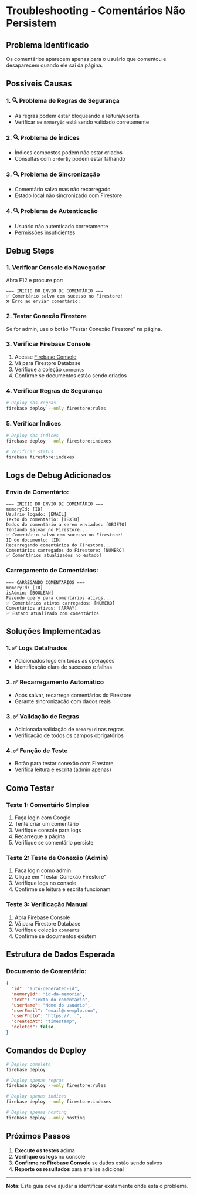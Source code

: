 # Troubleshooting - Comentários Não Persistem

## Problema Identificado
Os comentários aparecem apenas para o usuário que comentou e desaparecem quando ele sai da página.

## Possíveis Causas

### 1. 🔍 **Problema de Regras de Segurança**
- As regras podem estar bloqueando a leitura/escrita
- Verificar se `memoryId` está sendo validado corretamente

### 2. 🔍 **Problema de Índices**
- Índices compostos podem não estar criados
- Consultas com `orderBy` podem estar falhando

### 3. 🔍 **Problema de Sincronização**
- Comentário salvo mas não recarregado
- Estado local não sincronizado com Firestore

### 4. 🔍 **Problema de Autenticação**
- Usuário não autenticado corretamente
- Permissões insuficientes

## Debug Steps

### 1. **Verificar Console do Navegador**
Abra F12 e procure por:
```
=== INÍCIO DO ENVIO DE COMENTÁRIO ===
✅ Comentário salvo com sucesso no Firestore!
❌ Erro ao enviar comentário:
```

### 2. **Testar Conexão Firestore**
Se for admin, use o botão "Testar Conexão Firestore" na página.

### 3. **Verificar Firebase Console**
1. Acesse [Firebase Console](https://console.firebase.google.com)
2. Vá para Firestore Database
3. Verifique a coleção `comments`
4. Confirme se documentos estão sendo criados

### 4. **Verificar Regras de Segurança**
```bash
# Deploy das regras
firebase deploy --only firestore:rules
```

### 5. **Verificar Índices**
```bash
# Deploy dos índices
firebase deploy --only firestore:indexes

# Verificar status
firebase firestore:indexes
```

## Logs de Debug Adicionados

### **Envio de Comentário:**
```
=== INÍCIO DO ENVIO DE COMENTÁRIO ===
memoryId: [ID]
Usuário logado: [EMAIL]
Texto do comentário: [TEXTO]
Dados do comentário a serem enviados: [OBJETO]
Tentando salvar no Firestore...
✅ Comentário salvo com sucesso no Firestore!
ID do documento: [ID]
Recarregando comentários do Firestore...
Comentários carregados do Firestore: [NÚMERO]
✅ Comentários atualizados no estado!
```

### **Carregamento de Comentários:**
```
=== CARREGANDO COMENTÁRIOS ===
memoryId: [ID]
isAdmin: [BOOLEAN]
Fazendo query para comentários ativos...
✅ Comentários ativos carregados: [NÚMERO]
Comentários ativos: [ARRAY]
✅ Estado atualizado com comentários
```

## Soluções Implementadas

### 1. ✅ **Logs Detalhados**
- Adicionados logs em todas as operações
- Identificação clara de sucessos e falhas

### 2. ✅ **Recarregamento Automático**
- Após salvar, recarrega comentários do Firestore
- Garante sincronização com dados reais

### 3. ✅ **Validação de Regras**
- Adicionada validação de `memoryId` nas regras
- Verificação de todos os campos obrigatórios

### 4. ✅ **Função de Teste**
- Botão para testar conexão com Firestore
- Verifica leitura e escrita (admin apenas)

## Como Testar

### **Teste 1: Comentário Simples**
1. Faça login com Google
2. Tente criar um comentário
3. Verifique console para logs
4. Recarregue a página
5. Verifique se comentário persiste

### **Teste 2: Teste de Conexão (Admin)**
1. Faça login como admin
2. Clique em "Testar Conexão Firestore"
3. Verifique logs no console
4. Confirme se leitura e escrita funcionam

### **Teste 3: Verificação Manual**
1. Abra Firebase Console
2. Vá para Firestore Database
3. Verifique coleção `comments`
4. Confirme se documentos existem

## Estrutura de Dados Esperada

### **Documento de Comentário:**
```json
{
  "id": "auto-generated-id",
  "memoryId": "id-da-memoria",
  "text": "Texto do comentário",
  "userName": "Nome do usuário",
  "userEmail": "email@exemplo.com",
  "userPhoto": "https://...",
  "createdAt": "timestamp",
  "deleted": false
}
```

## Comandos de Deploy

```bash
# Deploy completo
firebase deploy

# Deploy apenas regras
firebase deploy --only firestore:rules

# Deploy apenas índices
firebase deploy --only firestore:indexes

# Deploy apenas hosting
firebase deploy --only hosting
```

## Próximos Passos

1. **Execute os testes** acima
2. **Verifique os logs** no console
3. **Confirme no Firebase Console** se dados estão sendo salvos
4. **Reporte os resultados** para análise adicional

---

**Nota**: Este guia deve ajudar a identificar exatamente onde está o problema. 